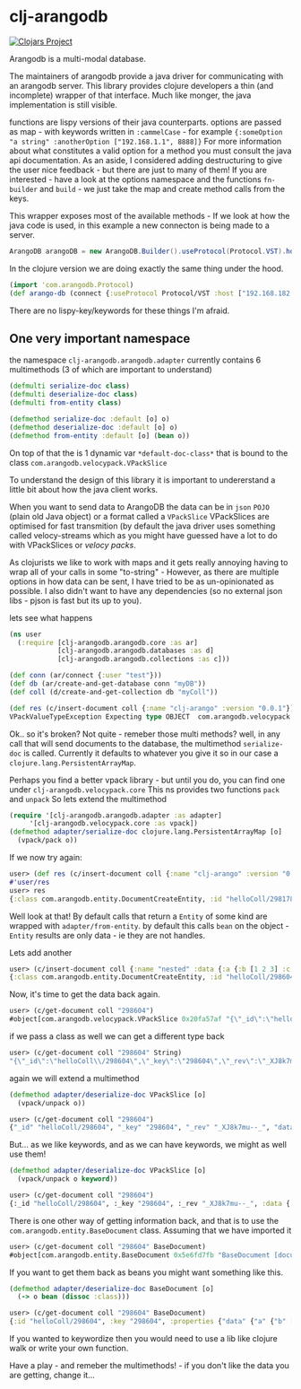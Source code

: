 # clj-arangodb

[![Clojars Project](https://img.shields.io/clojars/v/beoliver/clj-arangodb.svg)](https://clojars.org/beoliver/clj-arangodb)

Arangodb is a multi-modal database.

The maintainers of arangodb provide a java driver for communicating with an arangodb server.
This library provides clojure developers a thin (and incomplete) wrapper of that interface.
Much like monger, the java implementation is still visible.

functions are lispy versions of their java counterparts.
options are passed as map - with keywords written in `:cammelCase` - for example `{:someOption "a string" :anotherOption ["192.168.1.1", 8888]}`
For more information about what constitutes a valid option for a method you must consult the java api documentation.
As an aside, I considered adding destructuring to give the user nice feedback - but there are just to many of them! If you are interested -
have a look at the options namespace and the functions `fn-builder` and `build` - we just take the map and create method calls from the keys.

This wrapper exposes most of the available methods -
If we look at how the java code is used, in this example a new connecton is being made to a server.
```java
ArangoDB arangoDB = new ArangoDB.Builder().useProtocol(Protocol.VST).host("192.168.182.50", 8888).build();
```
In the clojure version we are doing exactly the same thing under the hood.
```clojure
(import 'com.arangodb.Protocol)
(def arango-db (connect {:useProtocol Protocol/VST :host ["192.168.182.50" 8888]}))
```
There are no lispy-key/keywords for these things I'm afraid.

## One very important namespace
the namespace `clj-arangodb.arangodb.adapter` currently contains 6 multimethods (3 of which are important to understand)
```clojure
(defmulti serialize-doc class)
(defmulti deserialize-doc class)
(defmulti from-entity class)

(defmethod serialize-doc :default [o] o)
(defmethod deserialize-doc :default [o] o)
(defmethod from-entity :default [o] (bean o))
```
On top of that the is 1 dynamic var `*default-doc-class*` that is bound to the class `com.arangodb.velocypack.VPackSlice`

To understand the design of this library it is important to undererstand a little bit about how the java client works.

When you want to send data to ArangoDB the data can be in `json` `POJO` (plain old Java object) or a format called a `VPackSlice`
VPackSlices are optimised for fast transmition (by default the java driver uses something called velocy-streams which as you might
have guessed have a lot to do with VPackSlices or *velocy packs*.

As clojurists we like to work with maps and it gets really annoying having to wrap all of your calls in some "to-string" -
However, as there are multiple options in how data can be sent, I have tried to be as un-opinionated as possible.
I also didn't want to have any dependencies (so no external json libs - pjson is fast but its up to you).

lets see what happens
```clojure
(ns user
  (:require [clj-arangodb.arangodb.core :as ar]
            [clj-arangodb.arangodb.databases :as d]
            [clj-arangodb.arangodb.collections :as c]))

(def conn (ar/connect {:user "test"}))
(def db (ar/create-and-get-database conn "myDB"))
(def coll (d/create-and-get-collection db "myColl"))

(def res (c/insert-document coll {:name "clj-arango" :version "0.0.1"}))
VPackValueTypeException Expecting type OBJECT  com.arangodb.velocypack.VPackSlice.objectIterator (VPackSlice.java:772)
```
Ok.. so it's broken? Not quite - remeber those multi methods? well, in any call that will send documents
to the database, the multimethod `serialize-doc` is called. Currently it defaults to whatever you give it
so in our case a `clojure.lang.PersistentArrayMap`.

Perhaps you find a better vpack library - but until you do, you can find one under `clj-arangodb.velocypack.core`
This ns provides two functions `pack` and `unpack`
So lets extend the multimethod
```clojure
(require '[clj-arangodb.arangodb.adapter :as adapter]
	 '[clj-arangodb.velocypack.core :as vpack])
(defmethod adapter/serialize-doc clojure.lang.PersistentArrayMap [o]
  (vpack/pack o))
```
If we now try again:
```clojure
user> (def res (c/insert-document coll {:name "clj-arango" :version "0.0.1"}))
#'user/res
user> res
{:class com.arangodb.entity.DocumentCreateEntity, :id "helloColl/298178", :key "298178", :new nil, :old nil, :rev "_XJ8g7Yi--_"}
```
Well look at that! By default calls that return a `Entity` of some kind are wrapped with `adapter/from-entity`. by default this
calls `bean` on the object - `Entity` results are only data - ie they are not handles.

Lets add another
```clojure
user> (c/insert-document coll {:name "nested" :data {:a {:b [1 2 3] :c true}}})
{:class com.arangodb.entity.DocumentCreateEntity, :id "helloColl/298604", :key "298604", :new nil, :old nil, :rev "_XJ8k7mu--_"}
```
Now, it's time to get the data back again.
```clojure
user> (c/get-document coll "298604")
#object[com.arangodb.velocypack.VPackSlice 0x20fa57af "{\"_id\":\"helloColl\\/298604\",\"_key\":\"298604\",\"_rev\":\"_XJ8k7mu--_\",\"data\":{\"a\":{\"b\":[1,2,3],\"c\":true}},\"name\":\"nested\"}"]
```
if we pass a class as well we can get a different type back
```clojure
user> (c/get-document coll "298604" String)
"{\"_id\":\"helloColl\\/298604\",\"_key\":\"298604\",\"_rev\":\"_XJ8k7mu--_\",\"data\":{\"a\":{\"b\":[1,2,3],\"c\":true}},\"name\":\"nested\"}"
```
again we will extend a multimethod
```clojure
(defmethod adapter/deserialize-doc VPackSlice [o]
  (vpack/unpack o))

user> (c/get-document coll "298604")
{"_id" "helloColl/298604", "_key" "298604", "_rev" "_XJ8k7mu--_", "data" {"a" {"b" [1 2 3], "c" true}}, "name" "nested"}
```

But... as we like keywords, and as we can have keywords, we might as well use them!
```clojure
(defmethod adapter/deserialize-doc VPackSlice [o]
  (vpack/unpack o keyword))

user> (c/get-document coll "298604")
{:_id "helloColl/298604", :_key "298604", :_rev "_XJ8k7mu--_", :data {:a {:b [1 2 3], :c true}}, :name "nested"}
```
There is one other way of getting information back, and that is to use the `com.arangodb.entity.BaseDocument` class.
Assuming that we have imported it
```clojure
user> (c/get-document coll "298604" BaseDocument)
#object[com.arangodb.entity.BaseDocument 0x5e6fd7fb "BaseDocument [documentRevision=_XJ8k7mu--_, documentHandle=helloColl/298604, documentKey=298604, properties={data={a={b=[1, 2, 3], c=true}}, name=nested}]"]
```
If you want to get them back as beans you might want something like this.
```clojure
(defmethod adapter/deserialize-doc BaseDocument [o]
  (-> o bean (dissoc :class)))

user> (c/get-document coll "298604" BaseDocument)
{:id "helloColl/298604", :key "298604", :properties {"data" {"a" {"b" [1 2 3], "c" true}}, "name" "nested"}, :revision "_XJ8k7mu--_"}
```
If you wanted to keywordize then you would need to use a lib like clojure walk or write your own function.

Have a play - and remeber the multimethods! - if you don't like the data you are getting, change it...